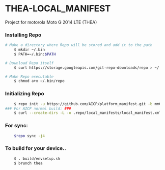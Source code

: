 THEA-LOCAL_MANIFEST
========================
Project for motorola Moto G 2014 LTE (THEA)

### Installing Repo ###
```bash
# Make a directory where Repo will be stored and add it to the path
    $ mkdir ~/.bin
    $ PATH=~/.bin:$PATH

# Download Repo itself
    $ curl https://storage.googleapis.com/git-repo-downloads/repo > ~/.bin/repo

# Make Repo executable
    $ chmod a+x ~/.bin/repo
```

### Initializing Repo ###
```bash
    $ repo init -u https://github.com/AICP/platform_manifest.git -b mm6.0
### For AICP normal build: ###
    $ curl --create-dirs -L -o .repo/local_manifests/local_manifest.xml -O -L https://raw.githubusercontent.com/MM-Thea/local_manifest/aicp-6.0/local_manifest.xml
```
### For sync: ###
```bash
    $repo sync -j4
```
### To build for your device.. ###
```bash
    $ . build/envsetup.sh
    $ brunch thea
```


